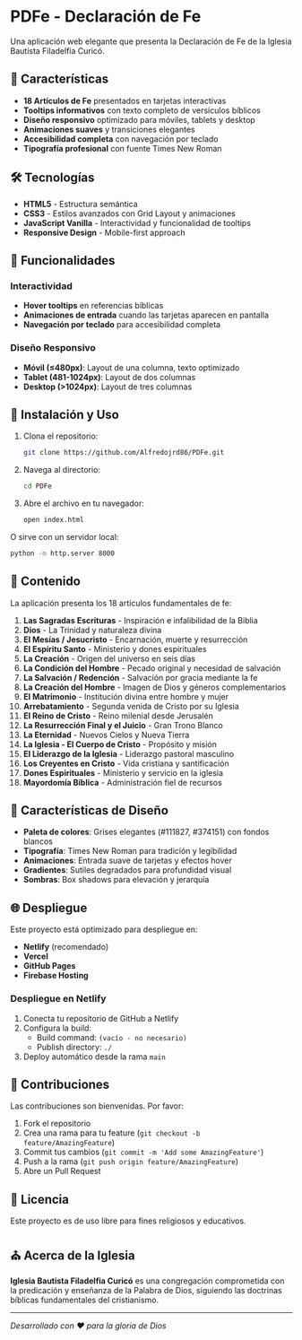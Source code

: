 # PDFe - Declaración de Fe

Una aplicación web elegante que presenta la Declaración de Fe de la Iglesia Bautista Filadelfia Curicó.

## 🌟 Características

- **18 Artículos de Fe** presentados en tarjetas interactivas
- **Tooltips informativos** con texto completo de versículos bíblicos
- **Diseño responsivo** optimizado para móviles, tablets y desktop
- **Animaciones suaves** y transiciones elegantes
- **Accesibilidad completa** con navegación por teclado
- **Tipografía profesional** con fuente Times New Roman

## 🛠️ Tecnologías

- **HTML5** - Estructura semántica
- **CSS3** - Estilos avanzados con Grid Layout y animaciones
- **JavaScript Vanilla** - Interactividad y funcionalidad de tooltips
- **Responsive Design** - Mobile-first approach

## 📱 Funcionalidades

### Interactividad
- **Hover tooltips** en referencias bíblicas
- **Animaciones de entrada** cuando las tarjetas aparecen en pantalla
- **Navegación por teclado** para accesibilidad completa

### Diseño Responsivo
- **Móvil (≤480px)**: Layout de una columna, texto optimizado
- **Tablet (481-1024px)**: Layout de dos columnas
- **Desktop (>1024px)**: Layout de tres columnas

## 🚀 Instalación y Uso

1. Clona el repositorio:
   ```bash
   git clone https://github.com/Alfredojrd86/PDFe.git
   ```

2. Navega al directorio:
   ```bash
   cd PDFe
   ```

3. Abre el archivo en tu navegador:
   ```bash
   open index.html
   ```

O sirve con un servidor local:
```bash
python -m http.server 8000
```

## 📖 Contenido

La aplicación presenta los 18 artículos fundamentales de fe:

1. **Las Sagradas Escrituras** - Inspiración e infalibilidad de la Biblia
2. **Dios** - La Trinidad y naturaleza divina
3. **El Mesías / Jesucristo** - Encarnación, muerte y resurrección
4. **El Espíritu Santo** - Ministerio y dones espirituales
5. **La Creación** - Origen del universo en seis días
6. **La Condición del Hombre** - Pecado original y necesidad de salvación
7. **La Salvación / Redención** - Salvación por gracia mediante la fe
8. **La Creación del Hombre** - Imagen de Dios y géneros complementarios
9. **El Matrimonio** - Institución divina entre hombre y mujer
10. **Arrebatamiento** - Segunda venida de Cristo por su Iglesia
11. **El Reino de Cristo** - Reino milenial desde Jerusalén
12. **La Resurrección Final y el Juicio** - Gran Trono Blanco
13. **La Eternidad** - Nuevos Cielos y Nueva Tierra
14. **La Iglesia - El Cuerpo de Cristo** - Propósito y misión
15. **El Liderazgo de la Iglesia** - Liderazgo pastoral masculino
16. **Los Creyentes en Cristo** - Vida cristiana y santificación
17. **Dones Espirituales** - Ministerio y servicio en la iglesia
18. **Mayordomía Bíblica** - Administración fiel de recursos

## 🎨 Características de Diseño

- **Paleta de colores**: Grises elegantes (#111827, #374151) con fondos blancos
- **Tipografía**: Times New Roman para tradición y legibilidad
- **Animaciones**: Entrada suave de tarjetas y efectos hover
- **Gradientes**: Sutiles degradados para profundidad visual
- **Sombras**: Box shadows para elevación y jerarquía

## 🌐 Despliegue

Este proyecto está optimizado para despliegue en:

- **Netlify** (recomendado)
- **Vercel** 
- **GitHub Pages**
- **Firebase Hosting**

### Despliegue en Netlify

1. Conecta tu repositorio de GitHub a Netlify
2. Configura la build:
   - Build command: `(vacío - no necesario)`
   - Publish directory: `./`
3. Deploy automático desde la rama `main`

## 👥 Contribuciones

Las contribuciones son bienvenidas. Por favor:

1. Fork el repositorio
2. Crea una rama para tu feature (`git checkout -b feature/AmazingFeature`)
3. Commit tus cambios (`git commit -m 'Add some AmazingFeature'`)
4. Push a la rama (`git push origin feature/AmazingFeature`)
5. Abre un Pull Request

## 📄 Licencia

Este proyecto es de uso libre para fines religiosos y educativos.

## ⛪ Acerca de la Iglesia

**Iglesia Bautista Filadelfia Curicó** es una congregación comprometida con la predicación y enseñanza de la Palabra de Dios, siguiendo las doctrinas bíblicas fundamentales del cristianismo.

---

*Desarrollado con ❤️ para la gloria de Dios*